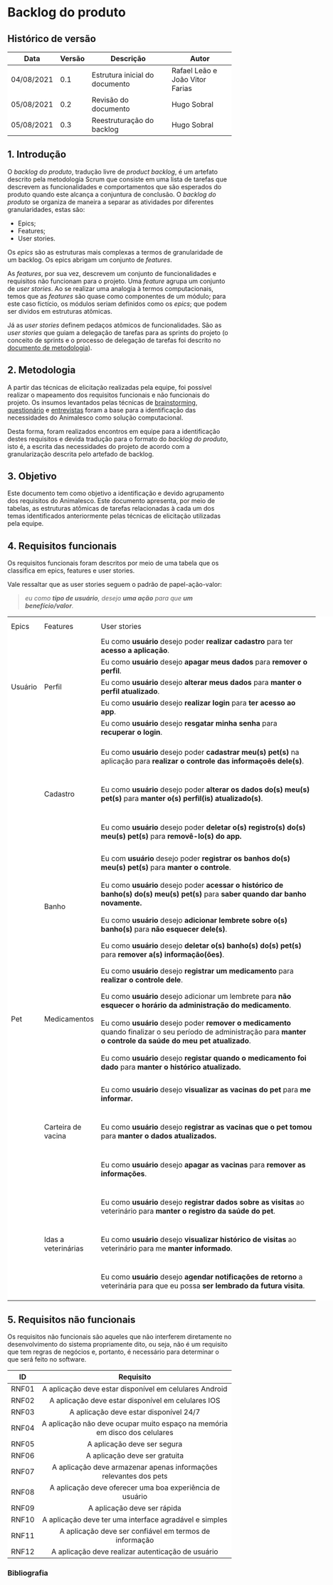 # Backlog do produto

## Histórico de versão

| Data | Versão | Descrição | Autor |
|------|--------|-----------|-------|
| 04/08/2021 | 0.1 | Estrutura inicial do documento | Rafael Leão e João Vitor Farias |
| 05/08/2021 | 0.2 | Revisão do documento | Hugo Sobral |
| 05/08/2021 | 0.3 | Reestruturação do backlog | Hugo Sobral |

## 1. Introdução
O _backlog do produto_, tradução livre de _product backlog_, é um artefato descrito pela metodologia Scrum que consiste em uma lista de tarefas que descrevem as funcionalidades e comportamentos que são esperados do produto quando este alcança a conjuntura de conclusão. O _backlog do produto_ se organiza de maneira a separar as atividades por diferentes granularidades, estas são:
- Epics;
- Features;
- User stories.

Os _epics_ são as estruturas mais complexas a termos de granularidade de um backlog. Os epics abrigam um conjunto de _features_.

As _features_, por sua vez, descrevem um conjunto de funcionalidades e requisitos não funcionam para o projeto. Uma _feature_ agrupa um conjunto de _user stories_. Ao se realizar uma analogia à termos computacionais, temos que as _features_ são quase como componentes de um módulo; para este caso fictício, os módulos seriam definidos como os _epics_; que podem ser dividos em estruturas atômicas. 

Já as _user stories_ definem pedaços atômicos de funcionalidades. São as _user stories_ que guiam a delegação de tarefas para as sprints do projeto (o conceito de sprints e o processo de delegação de tarefas foi descrito no [documento de metodologia](pages/metodologia-do-projeto.md)).


## 2. Metodologia

A partir das técnicas de elicitação realizadas pela equipe, foi possível realizar o mapeamento dos requisitos funcionais e não funcionais do projeto. Os insumos levantados pelas técnicas de [brainstorming](), [questionário]() e [entrevistas]() foram a base para a identificação das necessidades do Animalesco como solução computacional.

Desta forma, foram realizados encontros em equipe para a identificação destes requisitos e devida tradução para o formato do _backlog do produto_, isto é, a escrita das necessidades do projeto de acordo com a granularização descrita pelo artefado de backlog.

## 3. Objetivo

Este documento tem como objetivo a identificação e devido agrupamento dos requisitos do Animalesco. Este documento apresenta, por meio de tabelas, as estruturas atômicas de tarefas relacionadas à cada um dos temas identificados anteriormente pelas técnicas de elicitação utilizadas pela equipe.

## 4. Requisitos funcionais

Os requisitos funcionais foram descritos por meio de uma tabela que os classifica em epics, features e user stories.

Vale ressaltar que as user stories seguem o padrão de papel-ação-valor:

>*eu como __tipo de usuário__,
desejo __uma ação__
para que __um benefício/valor__.*

<style>
tr {
    background-color: white;
}
.markdown-section td.backlog {
    border: 3px solid #EBEBEB;
}


table, td.backlog{
  border-collapse: collapse;
  background-color: white;
}
</style>

<table style="width: 933px; background-color:white">
<tbody>
<!-- Cabeçalho -->
<tr style="height: 43px; background-color:white">
    <td class="backlog" style="width: 35px; height: 43px;">Epics</td class="backlog">
    <td class="backlog" style="width: 35px; height: 43px;">Features</td class="backlog">
    <td class="backlog" style="width: 475px; height: 43px;">User stories</td class="backlog">
</tr>

<!-- Epic usuário -->
<!-- Feature perfil -->
<tr style="height: 23px;">
    <td class="backlog" style="width: 35px; height: 138px;" rowspan="5">Usuário</td class="backlog">
    <td class="backlog" style="width: 35px; height: 69px; " rowspan="5">Perfil</td class="backlog">
    <td class="backlog" style="width: 475px; height: 23px;">Eu como <b>usuário</b> desejo poder <b>realizar cadastro</b> para ter <b>acesso a aplicação</b>.</td class="backlog">
</tr>
<tr style="height: 23px;">
    <td class="backlog" style="width: 475px;; height: 23px;">Eu como <b>usuário</b> desejo <b>apagar meus dados</b> para <b>remover o perfil</b>.</td class="backlog">
</tr>
<tr style="height: 23px;">
    <td class="backlog" style="width: 475px;; height: 23px;">Eu como <b>usuário</b> desejo <b>alterar meus dados</b> para <b>manter o perfil atualizado</b>.</td class="backlog">
</tr>
<tr style="height: 23px;">
    <td class="backlog" style="width: 475px;; height: 23px;">Eu como <b>usuário</b> desejo <b>realizar login</b> para <b>ter acesso ao app</b>.</td class="backlog">
</tr>
<tr style="height: 23px;">
    <td class="backlog" style="width: 475px;; height: 23px;">Eu como <b>usuário</b> desejo <b>resgatar minha senha</b> para <b>recuperar o login</b>.</td class="backlog">
</tr>

<!-- Epic pet -->
<!-- Feature cadastro -->
<tr style="height: 23px;">
    <td class="backlog" style="width: 35px; height: 460px; " rowspan="42">Pet</td class="backlog">
    <td class="backlog" style="width: 35px; height: 253px; " rowspan="3">Cadastro</td class="backlog">
    <td class="backlog" style="width: 475px;; height: 23px;">Eu como <b>usuário</b> desejo poder <b>cadastrar meu(s) pet(s)</b> na aplicação para <b>realizar o controle das informaçoẽs dele(s)</b>.</td class="backlog">
</tr>
<tr style="height: 23px;">
    <td class="backlog" style="width: 475px;; height: 23px;">Eu como <b>usuário</b> desejo poder <b>alterar os dados do(s) meu(s) pet(s)</b> para <b>manter o(s) perfil(is) atualizado(s)</b>.</td class="backlog">
</tr>
<tr style="height: 23px;">
    <td class="backlog" style="width: 475px;; height: 23px;">Eu como <b>usuário</b> desejo poder <b>deletar o(s) registro(s) do(s) meu(s) pet(s)</b> para <b>removê-lo(s) do app.</b></td class="backlog">
</tr>

<!-- Feature banho -->
<tr style="height: 23px;">
    <td class="backlog" style="width: 35px; height: 253px; " rowspan="4">Banho</td class="backlog">
    <td class="backlog" style="width: 475px;; height: 23px;">Eu com <b>usuário</b> desejo poder <b>registrar os banhos do(s) meu(s) pet(s)</b> para <b>manter o controle</b>.</td class="backlog">
</tr>
<tr style="height: 23px;">
    <td class="backlog" style="width: 475px;; height: 23px;">Eu como <b>usuário</b> desejo poder <b>acessar o histórico de banho(s) do(s) meu(s) pet(s)</b> para <b>saber quando dar banho novamente.</b></td class="backlog">
</tr>
<tr style="height: 23px;">
    <td class="backlog" style="width: 475px;; height: 23px;">Eu como <b>usuário</b> desejo <b>adicionar lembrete sobre o(s) banho(s)</b> para <b>não esquecer dele(s)</b>.</td class="backlog">
</tr>
<tr style="height: 23px;">
    <td class="backlog" style="width: 475px;; height: 23px;">Eu como <b>usuário</b> desejo <b>deletar o(s) banho(s) do(s) pet(s)</b> para <b>remover a(s) informação(ões)</b>.</td class="backlog">
</tr>


<!-- Feature medicaentos -->
<tr style="height: 23px;">
    <td class="backlog" style="width: 35px; height: 253px; " rowspan="4">Medicamentos</td class="backlog">
    <td class="backlog" style="width: 475px;; height: 23px;">Eu como <b>usuário</b> desejo <b>registrar um medicamento</b> para <b>realizar o controle dele</b>.</td class="backlog">
</tr>
<tr style="height: 23px;">
    <td class="backlog" style="width: 475px;; height: 23px;">Eu como <b>usuário</b> desejo adicionar um lembrete</b> para <b>não esquecer o horário da administração do medicamento</b>.</td class="backlog">
</tr>
<tr style="height: 23px;">
    <td class="backlog" style="width: 475px;; height: 23px;">Eu como <b>usuário</b> desejo poder <b>remover o medicamento</b> quando finalizar o seu período de administração para <b>manter o controle da saúde do meu pet atualizado</b>.</td class="backlog">
</tr>
<tr style="height: 23px;">
    <td class="backlog" style="width: 475px;; height: 23px;">Eu como <b>usuário</b> desejo <b>registar quando o medicamento foi dado</b> para <b>manter o histórico atualizado.</b></td class="backlog">
</tr>

<!-- Feature vacinação -->
<tr style="height: 23px;">
    <td class="backlog" style="width: 35px; height: 253px; " rowspan="3">Carteira de vacina</td class="backlog">
    <td class="backlog" style="width: 475px;; height: 23px;">Eu como <b>usuário</b> desejo <b>visualizar as vacinas do pet</b> para <b>me informar.</b></td class="backlog">
</tr>
<tr style="height: 23px;">
    <td class="backlog" style="width: 475px;; height: 23px;">Eu como <b>usuário</b> desejo <b>registrar as vacinas que o pet tomou</b> para <b>manter o dados atualizados.</b></td class="backlog">
</tr>
<tr style="height: 23px;">
    <td class="backlog" style="width: 475px;; height: 23px;">Eu como <b>usuário</b> desejo <b>apagar as vacinas</b> para <b>remover as informações</b>.</td class="backlog">
</tr>


<!-- Feature veterinária -->
<tr style="height: 23px;">
    <td class="backlog" style="width: 35px; height: 253px; " rowspan="3">Idas a veterinárias</td class="backlog">
    <td class="backlog" style="width: 475px;; height: 23px;">Eu como <b>usuário</b> desejo <b>registrar dados sobre as visitas</b> ao veterinário para <b>manter o registro da saúde do pet</b>.</td class="backlog">
</tr>
<tr style="height: 23px;">
    <td class="backlog" style="width: 475px;; height: 23px;">Eu como <b>usuário</b> desejo <b>visualizar histórico de visitas</b> ao veterinário para me <b>manter informado</b>.</td class="backlog">
</tr>
<tr style="height: 23px;">
    <td class="backlog" style="width: 475px;; height: 23px;">Eu como <b>usuário</b> desejo <b>agendar notificações de retorno</b> a veterinária para que eu possa <b>ser lembrado da futura visita</b>.</td class="backlog">
</tr>
</tbody>
</table>


## 5. Requisitos não funcionais
Os requisitos não funcionais são aqueles que não interferem diretamente no desenvolvimento do sistema propriamente dito, ou seja, não é um requisito que tem regras de negócios e, portanto, é necessário para determinar o que será feito no software.

|  ID   | Requisito |
| :--:  | :--: |
| RNF01 | A aplicação deve estar disponível em celulares Android |
| RNF02 | A aplicação deve estar disponível em celulares IOS |
| RNF03 | A aplicação deve estar disponível 24/7 |
| RNF04 | A aplicação não deve ocupar muito espaço na memória em disco dos celulares |
| RNF05 | A aplicação deve ser segura |
| RNF06 | A aplicação deve ser gratuita |
| RNF07 | A aplicação deve armazenar apenas informações relevantes dos pets|
| RNF08 | A aplicação deve oferecer uma boa experiência de usuário |
| RNF09 | A aplicação deve ser rápida |
| RNF10 | A aplicação deve ter uma interface agradável e simples |
| RNF11 | A aplicação deve ser confiável em termos de informação |
| RNF12 | A aplicação deve realizar autenticação de usuário|


### Bibliografia